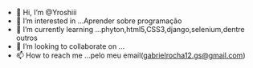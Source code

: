 - 👋 Hi, I’m @Yroshiii
- 👀 I’m interested in ...Aprender sobre programação
- 🌱 I’m currently learning ...phyton,html5,CSS3,django,selenium,dentre outros
- 💞️ I’m looking to collaborate on ...
- 📫 How to reach me ...pelo meu email(gabrielrocha12.gs@gmail.com)

<!---
Yroshiii/Yroshiii is a ✨ special ✨ repository because its `README.md` (this file) appears on your GitHub profile.
You can click the Preview link to take a look at your changes.
--->
